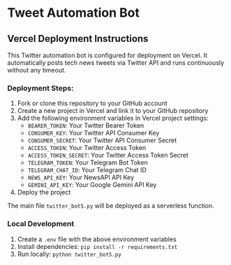 # Tweet Automation Bot

## Vercel Deployment Instructions

This Twitter automation bot is configured for deployment on Vercel. It automatically posts tech news tweets via Twitter API and runs continuously without any timeout.

### Deployment Steps:

1. Fork or clone this repository to your GitHub account
2. Create a new project in Vercel and link it to your GitHub repository
3. Add the following environment variables in Vercel project settings:
   - `BEARER_TOKEN`: Your Twitter Bearer Token
   - `CONSUMER_KEY`: Your Twitter API Consumer Key
   - `CONSUMER_SECRET`: Your Twitter API Consumer Secret
   - `ACCESS_TOKEN`: Your Twitter Access Token
   - `ACCESS_TOKEN_SECRET`: Your Twitter Access Token Secret
   - `TELEGRAM_TOKEN`: Your Telegram Bot Token
   - `TELEGRAM_CHAT_ID`: Your Telegram Chat ID
   - `NEWS_API_KEY`: Your NewsAPI API Key
   - `GEMINI_API_KEY`: Your Google Gemini API Key
4. Deploy the project

The main file `twitter_bot5.py` will be deployed as a serverless function.

### Local Development

1. Create a `.env` file with the above environment variables
2. Install dependencies: `pip install -r requirements.txt`
3. Run locally: `python twitter_bot5.py`